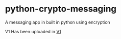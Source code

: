 # python-crypto-messaging
A messaging app in built in python using encryption

V1 Has been uploaded in [V1](/python-crypto-messaging/V1/)
